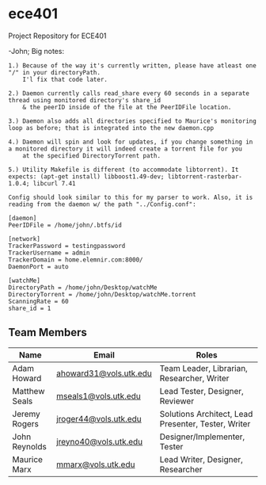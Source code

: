 ece401
======

Project Repository for ECE401

-John; Big notes:

	
	1.) Because of the way it's currently written, please have atleast one "/" in your directoryPath.
		I'l fix that code later.

	2.) Daemon currently calls read_share every 60 seconds in a separate thread using monitored directory's share_id
		& the peerID inside of the file at the PeerIDFile location.

	3.) Daemon also adds all directories specified to Maurice's monitoring loop as before; that is integrated into the new daemon.cpp

	4.) Daemon will spin and look for updates, if you change something in a monitored directory it will indeed create a torrent file for you
		at the specified DirectoryTorrent path.

	5.) Utility Makefile is different (to accommodate libtorrent). It expects: (apt-get install) libboost1.49-dev; libtorrent-rasterbar-1.0.4; libcurl 7.41

	Config should look similar to this for my parser to work. Also, it is reading from the daemon w/ the path "../Config.conf":
	
	[daemon]
	PeerIDFile = /home/john/.btfs/id

	[network]
	TrackerPassword = testingpassword
	TrackerUsername = admin
	TrackerDomain = home.elemnir.com:8000/
	DaemonPort = auto

	[watchMe]
	DirectoryPath = /home/john/Desktop/watchMe
	DirectoryTorrent = /home/john/Desktop/watchMe.torrent
	ScanningRate = 60
	share_id = 1


## Team Members

| Name | Email | Roles |
|------|-------|-------|
| Adam Howard | ahoward31@vols.utk.edu | Team Leader, Librarian, Researcher, Writer |
| Matthew Seals | mseals1@vols.utk.edu | Lead Tester, Designer, Reviewer | 
| Jeremy Rogers | jroger44@vols.utk.edu | Solutions Architect, Lead Presenter, Tester, Writer |
| John Reynolds | jreyno40@vols.utk.edu | Designer/Implementer, Tester |
| Maurice Marx | mmarx@vols.utk.edu | Lead Writer, Designer, Researcher |
